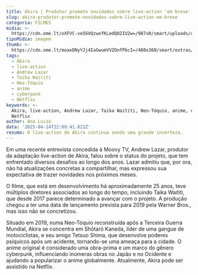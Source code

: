 ```yaml
---
title: Akira | Produtor promete novidades sobre live-action 'em breve'
slug: akira-produtor-promete-novidades-sobre-live-action-em-breve
categoria: FILMES
midia: >-
  https://cdn.ome.lt/oXFVC-ve56VQzwofKLedQO2IU2w=/987x0/smart/uploads/conteudo/fotos/Design_sem_nome_-_2025-04-14T183114.145.png
tipoMidia: imagem
thumb: >-
  https://cdn.ome.lt/moaxDNyYJj4IaGwumVVZOnfPbcI=/480x360/smart/extras/conteudos/Design_sem_nome_-_2025-04-14T183114.145.png
tags:
  - Akira
  - live-action
  - Andrew Lazar
  - Taika Waititi
  - Neo-Tóquio
  - anime
  - cyberpunk
  - Netflix
keywords: >-
  Akira, live-action, Andrew Lazar, Taika Waititi, Neo-Tóquio, anime, cyberpunk,
  Netflix
author: Ana Luiza
data: '2025-04-14T22:09:41.821Z'
resumo: O live-action de Akira continua sendo uma grande incerteza.
---
```


Em uma recente entrevista concedida à Moovy TV, Andrew Lazar, produtor da adaptação live-action de Akira, falou sobre o status do projeto, que tem enfrentado diversos desafios ao longo dos anos. Lazar admitiu que, por ora, não há atualizações concretas a compartilhar, mas expressou sua expectativa de trazer novidades nos próximos meses.

O filme, que está em desenvolvimento há aproximadamente 25 anos, teve múltiplos diretores associados ao longo do tempo, incluindo Taika Waititi, que desde 2017 parece determinado a avançar com o projeto. A produção chegou a ter uma data de lançamento prevista para 2019 pela Warner Bros., mas isso não se concretizou.

Situado em 2019, numa Neo-Tóquio reconstruída após a Terceira Guerra Mundial, Akira se concentra em Shōtarō Kaneda, líder de uma gangue de motociclistas, e seu amigo Tetsuo Shima, que desenvolve poderes psíquicos após um acidente, tornando-se uma ameaça para a cidade. O anime original é considerado uma obra-prima e um marco do gênero cyberpunk, influenciando inúmeras obras no Japão e no Ocidente e ajudando a popularizar o anime globalmente. Atualmente, Akira pode ser assistido na Netflix.
